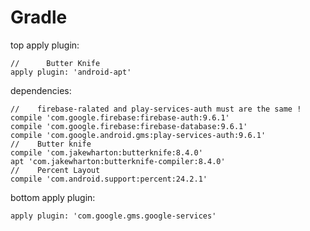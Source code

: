 Gradle
====
top apply plugin:
```
//      Butter Knife
apply plugin: 'android-apt'
```
dependencies:
```
//    firebase-ralated and play-services-auth must are the same !
compile 'com.google.firebase:firebase-auth:9.6.1'
compile 'com.google.firebase:firebase-database:9.6.1'
compile 'com.google.android.gms:play-services-auth:9.6.1'
//    Butter knife
compile 'com.jakewharton:butterknife:8.4.0'
apt 'com.jakewharton:butterknife-compiler:8.4.0'
//    Percent Layout
compile 'com.android.support:percent:24.2.1'
```
bottom apply plugin:
```
apply plugin: 'com.google.gms.google-services'
```

